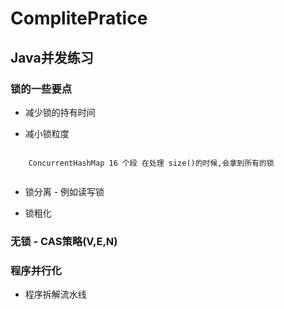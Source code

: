 # ComplitePratice

## Java并发练习

### 锁的一些要点

* 减少锁的持有时间

* 减小锁粒度

```

    ConcurrentHashMap 16 个段 在处理 size()的时候,会拿到所有的锁
    
```

* 锁分离 - 例如读写锁

* 锁粗化

### 无锁 - CAS策略(V,E,N)

### 程序并行化  

* 程序拆解流水线